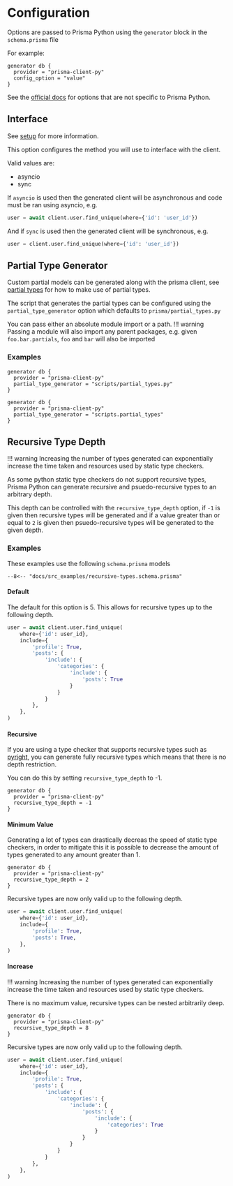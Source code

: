 # Configuration

Options are passed to Prisma Python using the `generator` block in the `schema.prisma` file

For example:
```prisma
generator db {
  provider = "prisma-client-py"
  config_option = "value"
}
```
See the [official docs](https://www.prisma.io/docs/concepts/components/prisma-schema/generators) for options that are not specific to Prisma Python.

## Interface

See [setup](../getting_started/setup.md) for more information.

This option configures the method you will use to interface with the client.

Valid values are:

* asyncio
* sync

If `asyncio` is used then the generated client will be asynchronous and code must be ran using asyncio, e.g.

```py
user = await client.user.find_unique(where={'id': 'user_id'})
```

And if `sync` is used then the generated client will be synchronous, e.g.
```py
user = client.user.find_unique(where={'id': 'user_id'})
```

## Partial Type Generator

Custom partial models can be generated along with the prisma client, see [partial types](../getting_started/partial-types.md) for how to make use of partial types.

The script that generates the partial types can be configured using the `partial_type_generator` option which defaults to `prisma/partial_types.py`

You can pass either an absolute module import or a path.
!!! warning
    Passing a module will also import any parent packages, e.g. given `foo.bar.partials`, `foo` and `bar` will also be imported

### Examples

```prisma
generator db {
  provider = "prisma-client-py"
  partial_type_generator = "scripts/partial_types.py"
}
```

```prisma
generator db {
  provider = "prisma-client-py"
  partial_type_generator = "scripts.partial_types"
}
```

## Recursive Type Depth

!!! warning
    Increasing the number of types generated can exponentially increase the time taken and resources used by static type checkers.

As some python static type checkers do not support recursive types, Prisma Python can generate recursive and psuedo-recursive types to an arbitrary depth.

This depth can be controlled with the `recursive_type_depth` option, if `-1` is given then recursive types will be generated and if a value greater than or equal to  `2` is given then psuedo-recursive types will be generated to the given depth.

### Examples

These examples use the following `schema.prisma` models

```prisma
--8<-- "docs/src_examples/recursive-types.schema.prisma"
```

#### Default

The default for this option is 5. This allows for recursive types up to the following depth.

```py
user = await client.user.find_unique(
    where={'id': user_id},
    include={
        'profile': True,
        'posts': {
            'include': {
                'categories': {
                    'include': {
                        'posts': True
                    }
                }
            }
        },
    },
)
```

#### Recursive

If you are using a type checker that supports recursive types such as [pyright](https://github.com/microsoft/pyright),
you can generate fully recursive types which means that there is no depth restriction.

You can do this by setting `recursive_type_depth` to -1.

```prisma
generator db {
  provider = "prisma-client-py"
  recursive_type_depth = -1
}
```

#### Minimum Value

Generating a lot of types can drastically decreas the speed of static type checkers, in order to mitigate this it is possible to decrease the amount of types generated to any amount greater than 1.

```prisma
generator db {
  provider = "prisma-client-py"
  recursive_type_depth = 2
}
```

Recursive types are now only valid up to the following depth.

```py
user = await client.user.find_unique(
    where={'id': user_id},
    include={
        'profile': True,
        'posts': True,
    },
)
```

#### Increase

!!! warning
    Increasing the number of types generated can exponentially increase the time taken and resources used by static type checkers.

There is no maximum value, recursive types can be nested arbitrarily deep.

```prisma
generator db {
  provider = "prisma-client-py"
  recursive_type_depth = 8
}
```

Recursive types are now only valid up to the following depth.

```py
user = await client.user.find_unique(
    where={'id': user_id},
    include={
        'profile': True,
        'posts': {
            'include': {
                'categories': {
                    'include': {
                        'posts': {
                            'include': {
                                'categories': True
                            }
                        }
                    }
                }
            }
        },
    },
)
```
